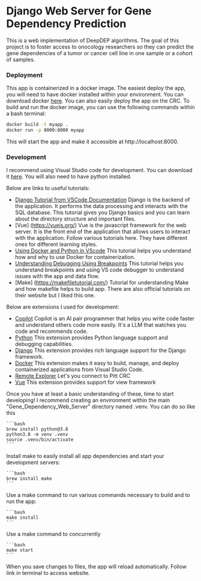 # Django Web Server for Gene Dependency Prediction

This is a web implementation of DeepDEP algorithms. The goal of this project is to foster access to onocology researchers so they can predict the gene dependencies of a tumor or cancer cell line in one sample or a cohort of samples.

### Deployment

This app is containerized in a docker image. The easiest deploy the app, you will need to have docker installed within your environment. You can download docker [here](https://www.docker.com/products/docker-desktop). You can also easily deploy the app on the CRC. To build and run the docker image, you can use the following commands within a bash terminal:

```bash
docker build -t myapp .
docker run -p 8000:8000 myapp
```

This will start the app and make it accessible at http://localhost:8000.

### Development

I recommend using Visual Studio code for development. You can download it [here](https://code.visualstudio.com/). You will also need to have python installed.

Below are links to useful tutorials:
- [Django Tutorial from VSCode Documentation](https://code.visualstudio.com/docs/python/tutorial-django) Django is the backend of the application. It performs the data processing and interacts with the SQL database. This tutorial gives you Django basics and you can learn about the directory structure and important files.
- [Vue] (https://vuejs.org/) Vue is the javascript framework for the web server. It is the front end of the application that allows users to interact with the application. Follow various tutorials here. They have different ones for different learning styles.
- [Using Docker and Python in VScode](https://learn.microsoft.com/en-us/visualstudio/docker/tutorials/docker-tutorial) This tutorial helps you understand how and why to use Docker for containerization.
- [Understanding Debugging Using Breakpoints](https://code.visualstudio.com/docs/python/debugging) This tutorial helps you understand breakpoints and using VS code debugger to understand issues with the app and data flow.
- [Make] (https://makefiletutorial.com/) Tutorial for understanding Make and how makefile helps to build app. There are also official tutorials on their website but I liked this one.

Below are extensions I used for development:
- [Copilot](https://code.visualstudio.com/docs/copilot/overview) Copilot is an AI pair programmer that helps you write code faster and understand others code more easily. It's a LLM that watches you code and recommends code.
- [Python](https://marketplace.visualstudio.com/items?itemName=ms-python.python) This extension provides Python language support and debugging capabilities.
- [Django](https://marketplace.visualstudio.com/items?itemName=batisteo.vscode-django) This extension provides rich language support for the Django framework.
- [Docker](https://marketplace.visualstudio.com/items?itemName=ms-azuretools.vscode-docker) This extension makes it easy to build, manage, and deploy containerized applications from Visual Studio Code.
- [Remote Explorer](https://marketplace.visualstudio.com/items?itemName=ms-vscode-remote.vscode-remote-extensionpack) Let's you connect to Pitt CRC
- [Vue](https://marketplace.visualstudio.com/items?itemName=Vue.volar) This extension provides support for view framework

Once you have at least a basic understanding of these, time to start developing! I recommend creating an environment within the main "Gene_Dependency_Web_Server" directory named .venv. You can do so like this

    ```bash
    brew install python@3.8
    python3.8 -m venv .venv
    source .venv/bin/activate
    ```

Install make to easily install all app dependencies and start your development servers:

    ```bash
    brew install make
    ```

Use a make command to run various commands necessary to build and to run the app:

    ```bash
    make install
    ```

Use a make command to concurrently 

    ```bash
    make start
    ```

When you save changes to files, the app will reload automatically. Follow link in terminal to access website.